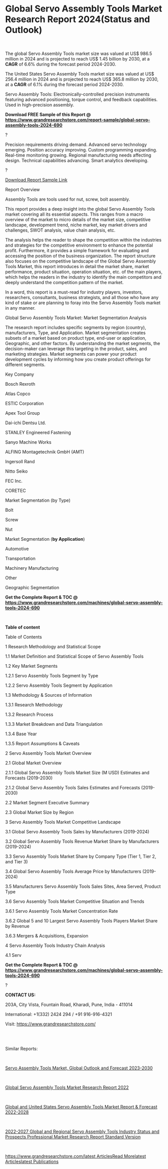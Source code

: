 <h1>Global Servo Assembly Tools Market Research Report 2024(Status and Outlook)</h1><br/><p>The global Servo Assembly Tools market size was valued at US$ 986.5 million in 2024 and is projected to reach US$ 1.45 billion by 2030, at a <strong>CAGR</strong> of 6.6% during the forecast period 2024-2030.</p>
 
 
 
 <p>The United States Servo Assembly Tools market size was valued at US$ 256.4 million in 2024 and is projected to reach US$ 365.8 million by 2030, at a <strong>CAGR</strong> of 6.1% during the forecast period 2024-2030.</p>
 
 
 
 <p>Servo Assembly Tools: Electronically-controlled precision instruments featuring advanced positioning, torque control, and feedback capabilities. Used in high-precision assembly.</p>
 
 
 
 <div><b>Download FREE Sample of this Report @ <a href="https://www.grandresearchstore.com/report-sample/global-servo-assembly-tools-2024-690">https://www.grandresearchstore.com/report-sample/global-servo-assembly-tools-2024-690</a></b></div>
 
 
 
 <p>? </p>
 
 
 
 <p>Precision requirements driving demand. Advanced servo technology emerging. Position accuracy improving. Custom programming expanding. Real-time monitoring growing. Regional manufacturing needs affecting design. Technical capabilities advancing. Smart analytics developing.</p>
 
 
 
 <p>? </p>
 
 
 
 <p><a href="https://www.grandresearchstore.com/mr-admin/report-sample/global-servo-assembly-tools-2024-690">Download Report Sample Link</a></p>
 
 
 
 <p>Report Overview</p>
 
 
 
 <p>Assembly Tools are tools used for nut, screw, bolt assembly.</p>
 
 
 
 <p>This report provides a deep insight into the global Servo Assembly Tools market covering all its essential aspects. This ranges from a macro overview of the market to micro details of the market size, competitive landscape, development trend, niche market, key market drivers and challenges, SWOT analysis, value chain analysis, etc.</p>
 
 
 
 <p>The analysis helps the reader to shape the competition within the industries and strategies for the competitive environment to enhance the potential profit. Furthermore, it provides a simple framework for evaluating and accessing the position of the business organization. The report structure also focuses on the competitive landscape of the Global Servo Assembly Tools Market, this report introduces in detail the market share, market performance, product situation, operation situation, etc. of the main players, which helps the readers in the industry to identify the main competitors and deeply understand the competition pattern of the market.</p>
 
 
 
 <p>In a word, this report is a must-read for industry players, investors, researchers, consultants, business strategists, and all those who have any kind of stake or are planning to foray into the Servo Assembly Tools market in any manner.</p>
 
 
 
 <p>Global Servo Assembly Tools Market: Market Segmentation Analysis</p>
 
 
 
 <p>The research report includes specific segments by region (country), manufacturers, Type, and Application. Market segmentation creates subsets of a market based on product type, end-user or application, Geographic, and other factors. By understanding the market segments, the decision-maker can leverage this targeting in the product, sales, and marketing strategies. Market segments can power your product development cycles by informing how you create product offerings for different segments.</p>
 
 
 
 <p>Key Company</p>
 
 
 
 <p>Bosch Rexroth</p>
 
 
 
 <p>Atlas Copco</p>
 
 
 
 <p>ESTIC Corporation</p>
 
 
 
 <p>Apex Tool Group</p>
 
 
 
 <p>Dai-ichi Dentsu Ltd.</p>
 
 
 
 <p>STANLEY Engineered Fastening</p>
 
 
 
 <p>Sanyo Machine Works</p>
 
 
 
 <p>ALFING Montagetechnik GmbH (AMT)</p>
 
 
 
 <p>Ingersoll Rand</p>
 
 
 
 <p>Nitto Seiko</p>
 
 
 
 <p>FEC Inc.</p>
 
 
 
 <p>CORETEC</p>
 
 
 
 <p>Market Segmentation (by Type)</p>
 
 
 
 <p>Bolt</p>
 
 
 
 <p>Screw</p>
 
 
 
 <p>Nut</p>
 
 
 
 <p>Market Segmentation (<strong>by Application</strong>)</p>
 
 
 
 <p>Automotive</p>
 
 
 
 <p>Transportation</p>
 
 
 
 <p>Machinery Manufacturing</p>
 
 
 
 <p>Other</p>
 
 
 
 <p>Geographic Segmentation</p>
 
 
 
 <div><b>Get the Complete Report & TOC @ <a href="https://www.grandresearchstore.com/machines/global-servo-assembly-tools-2024-690">https://www.grandresearchstore.com/machines/global-servo-assembly-tools-2024-690</a></b></div>
 
 
 
 <p><br />
 
 <b>Table of content</b></p>
 
 
 
 <p>Table of Contents<br />
 
 1 Research Methodology and Statistical Scope<br />
 
 1.1 Market Definition and Statistical Scope of Servo Assembly Tools<br />
 
 1.2 Key Market Segments<br />
 
 1.2.1 Servo Assembly Tools Segment by Type<br />
 
 1.2.2 Servo Assembly Tools Segment by Application<br />
 
 1.3 Methodology & Sources of Information<br />
 
 1.3.1 Research Methodology<br />
 
 1.3.2 Research Process<br />
 
 1.3.3 Market Breakdown and Data Triangulation<br />
 
 1.3.4 Base Year<br />
 
 1.3.5 Report Assumptions & Caveats<br />
 
 2 Servo Assembly Tools Market Overview<br />
 
 2.1 Global Market Overview<br />
 
 2.1.1 Global Servo Assembly Tools Market Size (M USD) Estimates and Forecasts (2019-2030)<br />
 
 2.1.2 Global Servo Assembly Tools Sales Estimates and Forecasts (2019-2030)<br />
 
 2.2 Market Segment Executive Summary<br />
 
 2.3 Global Market Size by Region<br />
 
 3 Servo Assembly Tools Market Competitive Landscape<br />
 
 3.1 Global Servo Assembly Tools Sales by Manufacturers (2019-2024)<br />
 
 3.2 Global Servo Assembly Tools Revenue Market Share by Manufacturers (2019-2024)<br />
 
 3.3 Servo Assembly Tools Market Share by Company Type (Tier 1, Tier 2, and Tier 3)<br />
 
 3.4 Global Servo Assembly Tools Average Price by Manufacturers (2019-2024)<br />
 
 3.5 Manufacturers Servo Assembly Tools Sales Sites, Area Served, Product Type<br />
 
 3.6 Servo Assembly Tools Market Competitive Situation and Trends<br />
 
 3.6.1 Servo Assembly Tools Market Concentration Rate<br />
 
 3.6.2 Global 5 and 10 Largest Servo Assembly Tools Players Market Share by Revenue<br />
 
 3.6.3 Mergers & Acquisitions, Expansion<br />
 
 4 Servo Assembly Tools Industry Chain Analysis<br />
 
 4.1 Serv</p>
 
 
 
 <div><b>Get the Complete Report & TOC @ <a href="https://www.grandresearchstore.com/machines/global-servo-assembly-tools-2024-690">https://www.grandresearchstore.com/machines/global-servo-assembly-tools-2024-690</a></b></div>
 
 
 
 <p>? </p>
 
 
 
 <p><b>CONTACT US:</b><br />
 
 203A, City Vista, Fountain Road, Kharadi, Pune, India - 411014<br />
 
 International: +1(332) 2424 294 / +91 916-916-4321<br />
 
 Visit: <a href="https://www.grandresearchstore.com/">https://www.grandresearchstore.com/</a><br />
 
 <br />
 
 <br />
 
 Similar Reports:<br />
 
 <br />
 
 <a href="https://www.grandresearchstore.com/machines/global-servo-assembly-tools-forecast-2023-2030-815">Servo Assembly Tools Market, Global Outlook and Forecast 2023-2030</a><br />
 
 <br />
 
 <a href="https://www.grandresearchstore.com/machines/global-servo-assembly-tools-2022-981">Global Servo Assembly Tools Market Research Report 2022</a><br />
 
 <br />
 
 <a href="https://www.grandresearchstore.com/machines/global-united-states-servo-assembly-tools-2022-2028-966">Global and United States Servo Assembly Tools Market Report & Forecast 2022-2028</a><br />
 
 <br />
 
 <a href="https://www.grandresearchstore.com/machines/global-regional-servo-assembly-tools-2022-2027-281">2022-2027 Global and Regional Servo Assembly Tools Industry Status and Prospects Professional Market Research Report Standard Version</a><br />
 
 <br />
 
 <a href="https://gyeongbokgung.com">https://www.grandresearchstore.com/</a><a href="https://hallyeomaritime.com">latest Articles</a><a href="https://jingwansa.com">Read More</a><a href="https://nguoiviet.jp/">latest Articles</a><a href="https://www.intelmarketresearch.com/">latest Publications</a></p>